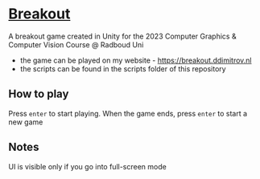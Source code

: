 # [Breakout](https://breakout.ddimitrov.nl)
A breakout game created in Unity for the 2023 Computer Graphics & Computer Vision Course @ Radboud Uni
* the game can be played on my website - https://breakout.ddimitrov.nl
* the scripts can be found in the scripts folder of this repository
## How to play
Press `enter` to start playing. When the game ends, press `enter` to start a new game
## Notes
UI is visible only if you go into full-screen mode
